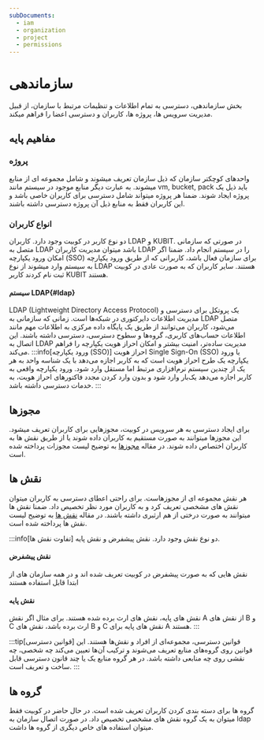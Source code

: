 ```yaml
---
subDocuments:
  - iam
  - organization
  - project
  - permissions
---
```


# سازماندهی

بخش سازماندهی، دسترسی به تمام اطلاعات و تنظیمات مرتبط با سازمان، از قبیل مدیریت سرویس ها، پروژه ها، کاربران و دسترسی اعضا را فراهم میکند.

## مفاهیم پایه

### پروژه

واحدهای کوچکتر سازمان که ذیل سازمان تعریف میشوند و شامل مجموعه ای از منابع میشوند.
به عبارت دیگر منابع موجود در سیستم مانند vm, bucket, pack باید ذیل یک پروژه ایجاد شوند. ضمنا هر پروژه میتواند شامل دسترسی برای کاربران خاصی باشد و این کاربران فقط به منابع ذیل آن پروژه دسترسی داشته باشند.

### انواع کاربران

دو نوع کاربر در کوبیت وجود دارد. کاربران LDAP و KUBIT.
در صورتی که سازمانی متصل به LDAP باشد میتوان مدیریت کاربران LDAP را در سیستم انجام داد. ضمنا اگر امکان ورود یکپارچه (SSO) برای سازمان فعال باشد، کاربرانی که از طریق ورود یکپارچه به سیستم وارد میشوند از نوع LDAP هستند.
سایر کاربران که به صورت عادی در کوبیت ثبت نام کردند کاربر KUBIT هستند.

#### سیستم LDAP{#ldap}

LDAP (Lightweight Directory Access Protocol) یک پروتکل برای دسترسی و مدیریت اطلاعات دایرکتوری در شبکه‌ها است. زمانی که سازمانی به LDAP متصل می‌شود، کاربران می‌توانند از طریق یک پایگاه داده مرکزی به اطلاعات مهم مانند اطلاعات حساب‌های کاربری، گروه‌ها و سطوح دسترسی، دسترسی داشته باشند. این اتصال به LDAP مدیریت ساده‌تر، امنیت بیشتر و امکان احراز هویت یکپارچه را فراهم می‌کند.
:::info[ورود یکپارچه (SSO)]
احراز هویت Single Sign-On (SSO) یا ورود یکپارچه یک طرح احراز هویت است که به کاربر اجازه می‌دهد با یک شناسه واحد به هر یک از چندین سیستم نرم‌افزاری مرتبط اما مستقل وارد شود. ورود یکپارچه واقعی به کاربر اجازه می‌دهد یک‌بار وارد شود و بدون وارد کردن مجدد فاکتورهای احراز هویت، به خدمات دسترسی داشته باشد.
:::

## مجوزها

برای ایجاد دسترسی به هر سرویس در کوبیت، مجوزهایی برای کاربران تعریف میشود. این مجوزها میتوانند به صورت مستقیم به کاربران داده شوند یا از طریق نقش ها به کاربران اختصاص داده شوند.
در مقاله [مجوزها](./permissions) به توضیح لیست مجوزات پرداخته شده است.

## نقش ها

هر نقش مجموعه ای از مجوزهاست. برای راحتی اعطای دسترسی به کاربران میتوان نقش های مشخصی تعریف کرد و به کاربران مورد نظر تخصیص داد.
ضمنا نقش ها میتوانند به صورت درختی از هم ارثبری داشته باشند. در مقاله [نقش ها](./iam#roles) به توضیح لیست نقش ها پرداخته شده است.

:::info[تفاوت نقش ها]
دو نوع نقش وجود دارد. نقش پیشفرض و نقش پایه.

#### نقش پیشفرض

نقش هایی که به صورت پیشفرض در کوبیت تعریف شده اند و در همه سازمان های از ابتدا قابل استفاده هستند

#### نقش پایه

نقش های پایه، نقش های ارث برده شده هستند. برای مثال اگر نقش A از نقش های B و C ارث برده باشد، نقش های B و C نقش های پایه برای A هستند.
:::

:::tip[قوانین دسترسی]
قوانین دسترسی، مجموعه‌ای از افراد و نقش‌ها هستند. این قوانین روی گروه‌های منابع تعریف می‌شوند و ترکیب آن‌ها تعیین می‌کند چه شخصی،‌ چه نقشی روی چه منابعی داشته باشد. در هر گروه منابع یک یا چند قانون دسترسی قابل ساخت و تعریف است.
:::

## گروه ها

گروه ها برای دسته بندی کردن کاربران تعریف شده است. در حال حاضر در کوبیت فقط میتوان به یک گروه نقش های مشخصی تخصیص داد.
در صورت اتصال سازمان به ldap میتوان استفاده های خاص دیگری از گروه ها داشت.
